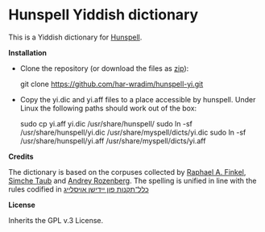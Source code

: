 Hunspell Yiddish dictionary
===========================

This is a Yiddish dictionary for [Hunspell](http://hunspell.sourceforge.net/).

**Installation**

* Clone the repository (or download the files as [zip](https://github.com/har-wradim/hunspell-yi/archive/master.zip)):

    git clone https://github.com/har-wradim/hunspell-yi.git

* Copy the yi.dic and yi.aff files to a place accessible by hunspell. Under Linux the following paths should work out of the box:

    sudo cp yi.aff yi.dic /usr/share/hunspell/
    sudo ln -sf /usr/share/hunspell/yi.dic /usr/share/myspell/dicts/yi.dic
    sudo ln -sf /usr/share/hunspell/yi.aff /usr/share/myspell/dicts/yi.aff

**Credits**

The dictionary is based on the corpuses collected by [Raphael A. Finkel](http://www.cs.uky.edu/~raphael/yiddish.html), [Simche Taub](http://jidysz.net/) and [Andrey Rozenberg](https://github.com/har-wradim). The spelling is unified in line with the rules codified in [כלל־תקנות פון יידישן אויסלייג](https://yi.wikisource.org/wiki/כלל־תקנות_פון_יידישן_אויסלייג)

**License**

Inherits the GPL v.3 License.
